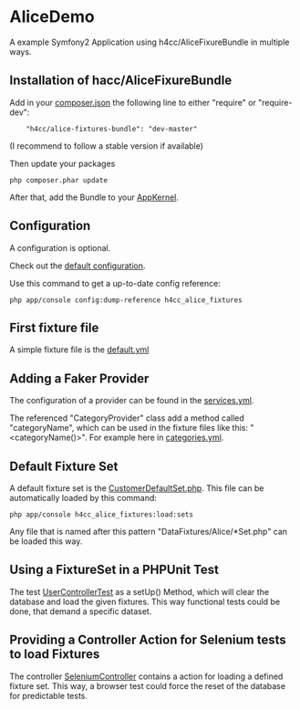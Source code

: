 AliceDemo
=========

A example Symfony2 Application using h4cc/AliceFixureBundle in multiple ways.


## Installation of hacc/AliceFixureBundle

Add in your [composer.json](composer.json) the following line to either "require" or "require-dev":
```
    "h4cc/alice-fixtures-bundle": "dev-master"
```
(I recommend to follow a stable version if available)

Then update your packages
```
php composer.phar update
```

After that, add the Bundle to your [AppKernel](app/AppKernel.php).



## Configuration

A configuration is optional.

Check out the [default configuration](app/config/config_dev.yml).

Use this command to get a up-to-date config reference:
```
php app/console config:dump-reference h4cc_alice_fixtures
```

## First fixture file

A simple fixture file is the [default.yml](src/h4cc/AliceCustomerBundle/DataFixtures/Alice/default.yml)


## Adding a Faker Provider

The configuration of a provider can be found in the [services.yml](src/h4cc/AliceDemoBundle/Resources/config/services.yml).

The referenced "CategoryProvider" class add a method called "categoryName", which can be used in the fixture files like this: "<categoryName()>". For example here in [categories.yml](src/h4cc/AliceDemoBundle/DataFixtures/Alice/categories.yml).


## Default Fixture Set

A default fixture set is the [CustomerDefaultSet.php](https://github.com/h4cc/AliceDemo/blob/master/src/h4cc/AliceCustomerBundle/DataFixtures/Alice/CustomerDefaultSet.php).
This file can be automatically loaded by this command:
```
php app/console h4cc_alice_fixtures:load:sets
```

Any file that is named after this pattern "DataFixtures/Alice/*Set.php" can be loaded this way.


## Using a FixtureSet in a PHPUnit Test

The test [UserControllerTest](src/h4cc/AliceDemoBundle/Tests/Controller/UserControllerTest.php) as a setUp() Method, which will clear the database and load the given fixtures.
This way functional tests could be done, that demand a specific dataset.


## Providing a Controller Action for Selenium tests to load Fixtures

The controller [SeleniumController](src/h4cc/AliceDemoBundle/Controller/SeleniumController.php) contains a action for loading a defined fixture set.
This way, a browser test could force the reset of the database for predictable tests.


